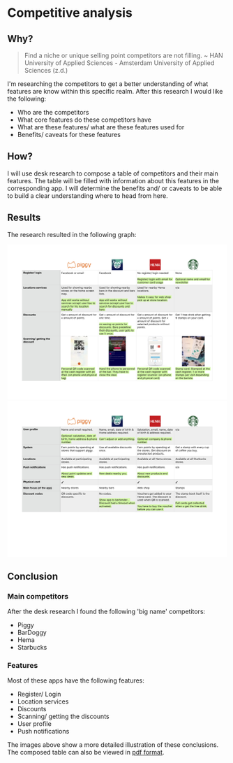 # Competitive analysis
## Why?
> Find a niche or unique selling point competitors are not filling. ~ HAN University of Applied Sciences - Amsterdam University of Applied Sciences (z.d.)

I'm researching the competitors to get a better understanding of what features are know within this specific realm. After this research I would like the following:
- Who are the competitors
- What core features do these competitors have
- What are these features/ what are these features used for
- Benefits/ caveats for these features

## How?
I will use desk research to compose a table of competitors and their main features. The table will be filled with information about this features in the corresponding app. I will determine the benefits and/ or caveats to be able to build a clear understanding where to head from here.

## Results
The research resulted in the following graph:

![comparison chart page 1](../assets/images/comparison-chart-1.jpg)
![comparison chart page 2](../assets/images/comparison-chart-2.jpg)

## Conclusion
### Main competitors
After the desk research I found the following 'big name' competitors:
- Piggy
- BarDoggy
- Hema
- Starbucks

### Features
Most of these apps have the following features:
- Register/ Login
- Location services
- Discounts
- Scanning/ getting the discounts
- User profile
- Push notifications

The images above show a more detailed illustration of these conclusions. The composed table can also be viewed in [pdf format](./content/assets/downloads/comparison-chart.pdf).

